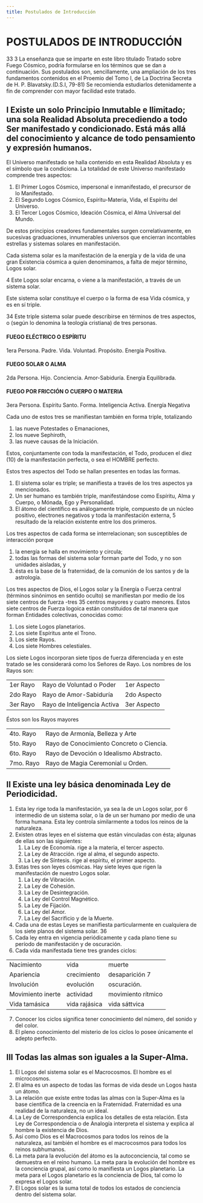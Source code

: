 ```yaml
---
title: Postulados de Introducción
---
```


# POSTULADOS DE INTRODUCCIÓN

<p>
<Pin lang="es">33</Pin> <Pin lang="en">3</Pin> La enseñanza que se imparte en este libro titulado Tratado sobre Fuego Cósmico, podría formularse en los términos que se dan a continuación. Sus postulados son, sencillamente, una ampliación de los tres fundamentos contenidos en el Proemio del Tomo I, de La Doctrina Secreta de H. P. Blavatsky.(D.S.I, 79-81) Se recomienda estudiarlos detenidamente a fin de comprender con mayor facilidad este tratado.
</p>

## I Existe un solo Principio Inmutable e Ilimitado; una sola Realidad Absoluta precediendo a todo Ser manifestado y condicionado. Está más allá del conocimiento y alcance de todo pensamiento y expresión humanos.

El Universo manifestado se halla contenido en esta Realidad Absoluta y es el símbolo que la condiciona. La totalidad de este Universo manifestado comprende tres aspectos:

1. El Primer Logos Cósmico, impersonal e inmanifestado, el precursor de lo Manifestado.
2. El Segundo Logos Cósmico, Espíritu-Materia, Vida, el Espíritu del Universo.
3. El Tercer Logos Cósmico, Ideación Cósmica, el Alma Universal del Mundo.

De estos principios creadores fundamentales surgen correlativamente, en sucesivas graduaciones, innumerables universos que encierran incontables estrellas y sistemas solares en manifestación.

Cada sistema solar es la manifestación de la energía y de la vida de una gran Existencia cósmica a quien denominamos, a falta de mejor término, Logos solar.

<p>
<Pin lang="en">4</Pin> Este Logos solar encarna, o viene a la manifestación, a través de un sistema solar.
</p>

Este sistema solar constituye el cuerpo o la forma de esa Vida cósmica, y es en sí triple.

<p>
<Pin lang="es">34</Pin> Este triple sistema solar puede describirse en términos de tres aspectos, o (según lo denomina la teología cristiana) de tres personas.
</p>

#### FUEGO ELÉCTRICO O ESPÍRITU

1era Persona. Padre. Vida. Voluntad. Propósito. Energía Positiva.

#### FUEGO SOLAR O ALMA

2da Persona. Hijo. Conciencia. Amor-Sabiduría. Energía Equilibrada.

#### FUEGO POR FRICCIÓN O CUERPO O MATERIA

3era Persona. Espíritu Santo. Forma. Inteligencia Activa. Energía Negativa

Cada uno de estos tres se manifiestan también en forma triple, totalizando

1. las nueve Potestades o Emanaciones,
2. los nueve Sephiroth,
3. las nueve causas de la Iniciación.

Estos, conjuntamente con toda la manifestación, el Todo, producen el diez (10) de la manifestación perfecta, o sea el HOMBRE perfecto.

Estos tres aspectos del Todo se hallan presentes en todas las formas.

1. El sistema solar es triple; se manifiesta a través de los tres aspectos ya mencionados.
2. Un ser humano es también triple, manifestándose como Espíritu, Alma y Cuerpo, o Mónada, Ego y Personalidad.
3. El átomo del científico es análogamente triple, compuesto de un núcleo positivo, electrones negativos y toda la manifestación externa, <Pin lang="en">5</Pin> resultado de la relación existente entre los dos primeros.

Los tres aspectos de cada forma se interrelacionan; son susceptibles de interacción porque

1. la energía se halla en movimiento y circula;
2. todas las formas del sistema solar forman parte del Todo, y no son unidades aisladas, y
3. ésta es la base de la fraternidad, de la comunión de los santos y de la astrología.

Los tres aspectos de Dios, el Logos solar y la Energía o Fuerza central (términos sinónimos en sentido oculto) se manifiestan por medio de los siete centros de fuerza -tres <Pin lang="es">35</Pin> centros mayores y cuatro menores. Estos siete centros de Fuerza logoica están constituidos de tal manera que forman Entidades colectivas, conocidas como:

1. Los siete Logos planetarios.
2. Los siete Espíritus ante el Trono.
3. Los siete Rayos.
4. Los siete Hombres celestiales.

Los siete Logos incorporan siete tipos de fuerza diferenciada y en este tratado se les considerará como los Señores de Rayo. Los nombres de los Rayos son:

|          |                             |             |
| -------- | --------------------------- | ----------- |
| 1er Rayo | Rayo de Voluntad o Poder    | 1er Aspecto |
| 2do Rayo | Rayo de Amor-Sabiduría      | 2do Aspecto |
| 3er Rayo | Rayo de Inteligencia Activa | 3er Aspecto |

Éstos son los Rayos mayores

|           |                                          |
| --------- | ---------------------------------------- |
| 4to. Rayo | Rayo de Armonía, Belleza y Arte          |
| 5to. Rayo | Rayo de Conocimiento Concreto o Ciencia. |
| 6to. Rayo | Rayo de Devoción o Idealismo Abstracto.  |
| 7mo. Rayo | Rayo de Magia Ceremonial u Orden.        |

## II Existe una ley básica denominada Ley de Periodicidad.

1. Esta ley rige toda la manifestación, ya sea la de un Logos solar, por <Pin lang="en">6</Pin> intermedio de un sistema solar, o la de un ser humano por medio de una forma humana. Esta ley controla similarmente a todos los reinos de la naturaleza.
2. Existen otras leyes en el sistema que están vinculadas con ésta; algunas de ellas son las siguientes:
   1. La Ley de Economía. rige a la materia, el tercer aspecto.
   2. La Ley de Atracción. rige al alma, el segundo aspecto.
   3. La Ley de Síntesis. rige al espíritu, el primer aspecto.
3. Estas tres son leyes cósmicas. Hay siete leyes que rigen la manifestación de nuestro Logos solar.
   1. La Ley de Vibración.
   2. La Ley de Cohesión.
   3. La Ley de Desintegración.
   4. La Ley del Control Magnético.
   5. La Ley de Fijación.
   6. La Ley del Amor.
   7. La Ley del Sacrificio y de la Muerte.
4. Cada una de estas Leyes se manifiesta particularmente en cualquiera de los siete planos del sistema solar. <Pin lang="es">36</Pin>
5. Cada ley entra en vigencia periódicamente y cada plano tiene su período de manifestación y de oscuración.
6. Cada vida manifestada tiene tres grandes ciclos:

 |                   |               |                                     |
 | ----------------- | ------------- | ----------------------------------- |
 | Nacimiento        | vida          | muerte                              |
 | Apariencia        | crecimiento   | desaparición <Pin lang="en">7</Pin> |
 | Involución        | evolución     | oscuración.                         |
 | Movimiento inerte | actividad     | movimiento rítmico                  |
 | Vida tamásica     | vida rajásica | vida sáttvica                       |

7. Conocer los ciclos significa tener conocimiento del número, del sonido y del color.
8. El pleno conocimiento del misterio de los ciclos lo posee únicamente el adepto perfecto.
   
## III Todas las almas son iguales a la Super-Alma.

1. El Logos del sistema solar es el Macrocosmos. El hombre es el microcosmos.
2. El alma es un aspecto de todas las formas de vida desde un Logos hasta un átomo.
3. La relación que existe entre todas las almas con la Super-Alma es la base científica de la creencia en la Fraternidad. Fraternidad es una realidad de la naturaleza, no un ideal.
4. La Ley de Correspondencia explica los detalles de esta relación. Esta Ley de Correspondencia o de Analogía interpreta el sistema y explica al hombre la existencia de Dios.
5. Así como Dios es el Macrocosmos para todos los reinos de la naturaleza, así también el hombre es el macrocosmos para todos los reinos subhumanos.
6. La meta para la evolución del átomo es la autoconciencia, tal como se demuestra en el reino humano. La meta para la evolución del hombre es la conciencia grupal, así como lo manifiesta un Logos planetario. La meta para el Logos planetario es la conciencia de Dios, tal como lo expresa el Logos solar.
7. El Logos solar es la suma total de todos los estados de conciencia dentro del sistema solar.
